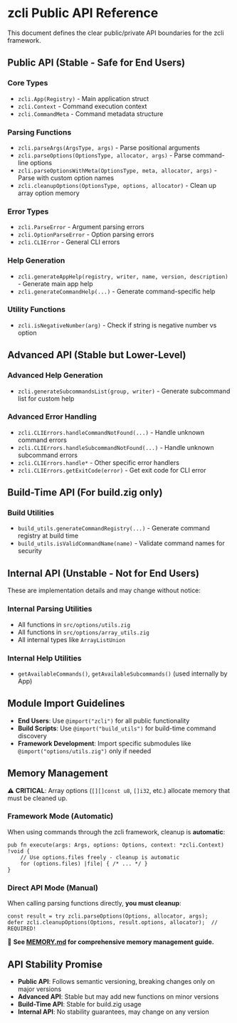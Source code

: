 # zcli Public API Reference

This document defines the clear public/private API boundaries for the zcli framework.

## Public API (Stable - Safe for End Users)

### Core Types
- `zcli.App(Registry)` - Main application struct
- `zcli.Context` - Command execution context
- `zcli.CommandMeta` - Command metadata structure

### Parsing Functions
- `zcli.parseArgs(ArgsType, args)` - Parse positional arguments
- `zcli.parseOptions(OptionsType, allocator, args)` - Parse command-line options
- `zcli.parseOptionsWithMeta(OptionsType, meta, allocator, args)` - Parse with custom option names
- `zcli.cleanupOptions(OptionsType, options, allocator)` - Clean up array option memory

### Error Types
- `zcli.ParseError` - Argument parsing errors
- `zcli.OptionParseError` - Option parsing errors  
- `zcli.CLIError` - General CLI errors

### Help Generation
- `zcli.generateAppHelp(registry, writer, name, version, description)` - Generate main app help
- `zcli.generateCommandHelp(...)` - Generate command-specific help

### Utility Functions
- `zcli.isNegativeNumber(arg)` - Check if string is negative number vs option

## Advanced API (Stable but Lower-Level)

### Advanced Help Generation
- `zcli.generateSubcommandsList(group, writer)` - Generate subcommand list for custom help

### Advanced Error Handling
- `zcli.CLIErrors.handleCommandNotFound(...)` - Handle unknown command errors
- `zcli.CLIErrors.handleSubcommandNotFound(...)` - Handle unknown subcommand errors
- `zcli.CLIErrors.handle*` - Other specific error handlers
- `zcli.CLIErrors.getExitCode(error)` - Get exit code for CLI error

## Build-Time API (For build.zig only)

### Build Utilities
- `build_utils.generateCommandRegistry(...)` - Generate command registry at build time
- `build_utils.isValidCommandName(name)` - Validate command names for security

## Internal API (Unstable - Not for End Users)

These are implementation details and may change without notice:

### Internal Parsing Utilities
- All functions in `src/options/utils.zig`
- All functions in `src/options/array_utils.zig` 
- All internal types like `ArrayListUnion`

### Internal Help Utilities
- `getAvailableCommands()`, `getAvailableSubcommands()` (used internally by App)

## Module Import Guidelines

- **End Users**: Use `@import("zcli")` for all public functionality
- **Build Scripts**: Use `@import("build_utils")` for build-time command discovery
- **Framework Development**: Import specific submodules like `@import("options/utils.zig")` only if needed

## Memory Management

⚠️ **CRITICAL**: Array options (`[][]const u8`, `[]i32`, etc.) allocate memory that must be cleaned up.

### Framework Mode (Automatic)
When using commands through the zcli framework, cleanup is **automatic**:
```zig
pub fn execute(args: Args, options: Options, context: *zcli.Context) !void {
    // Use options.files freely - cleanup is automatic
    for (options.files) |file| { /* ... */ }
}
```

### Direct API Mode (Manual)  
When calling parsing functions directly, **you must cleanup**:
```zig
const result = try zcli.parseOptions(Options, allocator, args);
defer zcli.cleanupOptions(Options, result.options, allocator);  // REQUIRED!
```

📖 **See [MEMORY.md](MEMORY.md) for comprehensive memory management guide.**

## API Stability Promise

- **Public API**: Follows semantic versioning, breaking changes only on major versions
- **Advanced API**: Stable but may add new functions on minor versions
- **Build-Time API**: Stable for build.zig usage
- **Internal API**: No stability guarantees, may change on any version